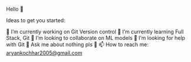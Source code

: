 Hello 👋

Ideas to get you started:

🔭 I’m currently working on Git Version control
🌱 I’m currently learning Full Stack, Git
👯 I’m looking to collaborate on ML models
🤔 I’m looking for help with Git
💬 Ask me about nothing pls 🙏
📫 How to reach me: aryankochhar2005@gmail.com
